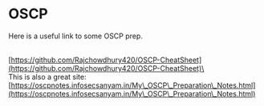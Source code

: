 # OSCP

Here is a useful link to some OSCP prep.

\
[https://github.com/Rajchowdhury420/OSCP-CheatSheet](https://github.com/Rajchowdhury420/OSCP-CheatSheet)\
\
This is also a great site:\
[https://oscpnotes.infosecsanyam.in/My\_OSCP\_Preparation\_Notes.html](https://oscpnotes.infosecsanyam.in/My\_OSCP\_Preparation\_Notes.html)



